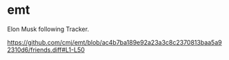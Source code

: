 # emt
Elon Musk following Tracker.

https://github.com/cmj/emt/blob/ac4b7ba189e92a23a3c8c2370813baa5a92310d6/friends.diff#L1-L50
